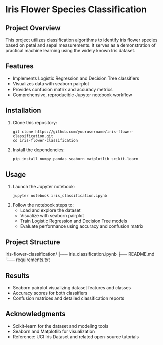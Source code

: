 # Iris Flower Species Classification

## Project Overview
This project utilizes classification algorithms to identify iris flower species based on petal and sepal measurements. It serves as a demonstration of practical machine learning using the widely known Iris dataset.

## Features
- Implements Logistic Regression and Decision Tree classifiers
- Visualizes data with seaborn pairplot
- Provides confusion matrix and accuracy metrics
- Comprehensive, reproducible Jupyter notebook workflow

## Installation

1. Clone this repository:
    ```
    git clone https://github.com/yourusername/iris-flower-classification.git
    cd iris-flower-classification
    ```
2. Install the dependencies:
    ```
    pip install numpy pandas seaborn matplotlib scikit-learn
    ```

## Usage

1. Launch the Jupyter notebook:
    ```
    jupyter notebook iris_classification.ipynb
    ```
2. Follow the notebook steps to:
    - Load and explore the dataset
    - Visualize with seaborn pairplot
    - Train Logistic Regression and Decision Tree models
    - Evaluate performance using accuracy and confusion matrix

## Project Structure

iris-flower-classification/
├── iris_classification.ipynb
├── README.md
└── requirements.txt

## Results

- Seaborn pairplot visualizing dataset features and classes
- Accuracy scores for both classifiers
- Confusion matrices and detailed classification reports

## Acknowledgments

- Scikit-learn for the dataset and modeling tools
- Seaborn and Matplotlib for visualization
- Reference: UCI Iris Dataset and related open-source tutorials


